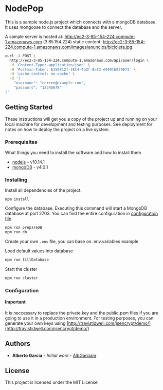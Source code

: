   
# NodePop

This is a sample node.js project which connects with a mongoDB database. It uses mongoose to connect the database and the server.

A sample server is hosted at: http://ec2-3-85-154-224.compute-1.amazonaws.com (3.85.154.224)
static content: http://ec2-3-85-154-224.compute-1.amazonaws.com/images/anuncios/bicicleta.jpg

```bash
curl -X POST \
  http://ec2-3-85-154-224.compute-1.amazonaws.com/api/user/login \
  -H 'Content-Type: application/json' \
  -H 'Postman-Token: 6155812f-3814-4b3f-8af2-d999fb929073' \
  -H 'cache-control: no-cache' \
  -d '{
    "username": "correo@example.com",
    "password": "12345678"
}'
```

## Getting Started

These instructions will get you a copy of the project up and running on your local machine for development and testing purposes. See deployment for notes on how to deploy the project on a live system.

### Prerequisites

What things you need to install the software and how to install them
* [nodejs](https://nodejs.org/es) - v10.14.1
* [mongoDB](https://docs.mongodb.com/manual/installation) - v4.0.1


### Installing
Install all dependencies of the project.
```
npm install
```

Configure the database. Executing this command will start a MongoDB database at port 2703. You can find the entire configuration in [configuration file](https://github.com/AlbGarciam/Express_Adverts/blob/master/etc/mongo.conf)
```bash
npm run prepareDB
npm run db
```

Create your own `.env` file, you can base on .env.variables example

Load default values into database
```bash
npm run fillDatabase
```

Start the cluster
```bash
npm run cluster
```

### Configuration
#### **Important** 
It is neccessary to replace the private.key and the public.pem files if you are going to use it in a production environment. For testing purposes, you can generate your own keys using [http://travistidwell.com/jsencrypt/demo/](http://travistidwell.com/jsencrypt/demo/)

## Authors

* **Alberto Garcia** - *Initial work* - [AlbGarciam](https://github.com/AlbGarciam)

## License

This project is licensed under the MIT License
